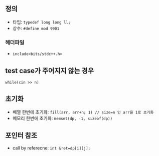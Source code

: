 ## 정의

 * 타입: ```typedef long long ll;```
 * 상수: ```#define mod 9901```
 
 ### 헤더파일
  
  * ```include<bits/stdc++.h>```

## test case가 주어지지 않는 경우

```while(cin >> n)```

## 초기화

 * 배열 한번에 초기화: ```fill(arr, arr+n; 1) // size=n 인 arr을 1로 초기화```
 * 메모리 한번에 초기화: ```memset(dp, -1, sizeof(dp))```

## 포인터 참조

 * call by referecne: ```int &ret=dp[i][j];```
